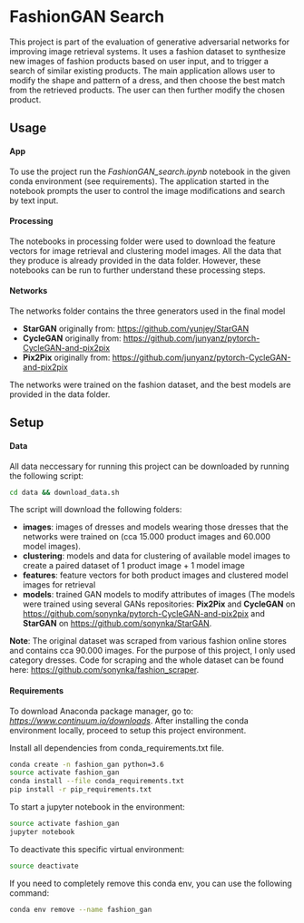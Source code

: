 # FashionGAN Search

This project is part of the evaluation of generative adversarial networks for improving image retrieval systems. It uses a fashion dataset to synthesize new images of fashion products based on user input, and to trigger a search of similar existing products.
The main application allows user to modify the shape and pattern of a dress, and then choose the best match from the retrieved products. The user can then further modify the chosen product.

## Usage

#### App
To use the project run the *FashionGAN_search.ipynb* notebook in the given conda environment (see requirements). The application started in the notebook prompts the user to control the image modifications and search by text input.

#### Processing
The notebooks in processing folder were used to download the feature vectors for image retrieval and clustering model images. All the data that they produce is already provided in the data folder. However, these notebooks can be run to further understand these processing steps.

#### Networks
The networks folder contains the three generators used in the final model
- **StarGAN** originally from: https://github.com/yunjey/StarGAN
- **CycleGAN** originally from: https://github.com/junyanz/pytorch-CycleGAN-and-pix2pix
- **Pix2Pix** originally from: https://github.com/junyanz/pytorch-CycleGAN-and-pix2pix

The networks were trained on the fashion dataset, and the best models are provided in the data folder.

## Setup

#### Data
All data neccessary for running this project can be downloaded by running the following script:

```bash
cd data && download_data.sh
```

The script will download the following folders:
- **images**: images of dresses and models wearing those dresses that the networks were trained on (cca 15.000 product images and 60.000 model images).
- **clustering**: models and data for clustering of available model images to create a paired dataset of 1 product image + 1 model image
- **features**: feature vectors for both product images and clustered model images for retrieval
- **models**: trained GAN models to modify attributes of images (The models were trained using several GANs repositories: **Pix2Pix** and **CycleGAN** on https://github.com/sonynka/pytorch-CycleGAN-and-pix2pix and **StarGAN** on https://github.com/sonynka/StarGAN.

**Note**: The original dataset was scraped from various fashion online stores and contains cca 90.000 images. For the purpose of this project, I only used category dresses. Code for scraping and the whole dataset can be found here: https://github.com/sonynka/fashion_scraper.

#### Requirements
To download Anaconda package manager, go to: <i>https://www.continuum.io/downloads</i>.
After installing the conda environment locally, proceed to setup this project environment.

Install all dependencies from conda_requirements.txt file.
```bash
conda create -n fashion_gan python=3.6
source activate fashion_gan
conda install --file conda_requirements.txt
pip install -r pip_requirements.txt
```

To start a jupyter notebook in the environment:
```bash
source activate fashion_gan
jupyter notebook
```


To deactivate this specific virtual environment:
```bash
source deactivate
```

If you need to completely remove this conda env, you can use the following command:

```bash
conda env remove --name fashion_gan
```
